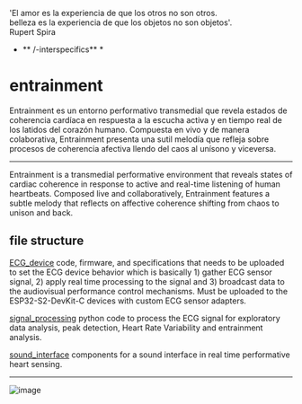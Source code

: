 'El amor es la experiencia de que los otros no son otros.   
belleza es la experiencia de que los objetos no son objetos'.    
Rupert Spira    

    
* ** /-interspecifics** *
# entrainment

Entrainment es un entorno performativo transmedial que revela estados de coherencia cardíaca en respuesta a la escucha activa y en tiempo real de los latidos del corazón humano. Compuesta en vivo y de manera colaborativa, Entrainment presenta una sutil melodía que refleja sobre procesos de coherencia afectiva llendo del caos al unísono y viceversa.   

---
  
Entrainment is a transmedial performative environment that reveals states of cardiac coherence in response to active and real-time listening of human heartbeats. Composed live and collaboratively, Entrainment features a subtle melody that reflects on affective coherence shifting from chaos to unison and back.

## file structure

[ECG_device](https://github.com/interspecifics/entrainment/tree/main/ECG_device) code, firmware, and specifications that needs to be uploaded to set the ECG device behavior which is basically 1) gather ECG sensor signal, 2) apply real time processing to the signal and 3) broadcast data to the audiovisual performance control mechanisms. 
Must be uploaded to the ESP32-S2-DevKit-C devices with custom ECG sensor adapters.

[signal_processing](https://github.com/interspecifics/entrainment/tree/main/signal_processing) python code to process the ECG signal for exploratory data analysis, peak detection, Heart Rate Variability and entrainment analysis.

[sound_interface](https://github.com/interspecifics/entrainment/tree/main/sound_interface) components for a sound interface in real time performative heart sensing.



---
![image](https://github.com/interspecifics/entrainment/assets/12953522/b424808c-a767-4a67-99a7-af5a44c6417a)

